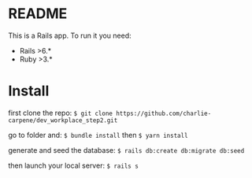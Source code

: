 # README

This is a Rails app.
To run it you need:
* Rails >6.*
* Ruby >3.*

# Install

first clone the repo:
`$ git clone https://github.com/charlie-carpene/dev_workplace_step2.git`

go to folder and:
`$ bundle install` then `$ yarn install`

generate and seed the database:
`$ rails db:create db:migrate db:seed`

then launch your local server:
`$ rails s`